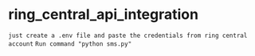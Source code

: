 # ring_central_api_integration
```just create a .env file and paste the credentials from ring central account```
```Run command "python sms.py"```
